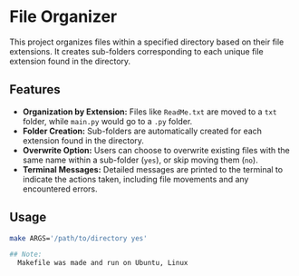 # File Organizer

This project organizes files within a specified directory based on their file extensions. It creates sub-folders corresponding to each unique file extension found in the directory.

## Features

- **Organization by Extension:** Files like `ReadMe.txt` are moved to a `txt` folder, while `main.py` would go to a `.py` folder.
- **Folder Creation:** Sub-folders are automatically created for each extension found in the directory.
- **Overwrite Option:** Users can choose to overwrite existing files with the same name within a sub-folder (`yes`), or skip moving them (`no`).
- **Terminal Messages:** Detailed messages are printed to the terminal to indicate the actions taken, including file movements and any encountered errors.

## Usage

```bash
make ARGS='/path/to/directory yes'

## Note:
  Makefile was made and run on Ubuntu, Linux
